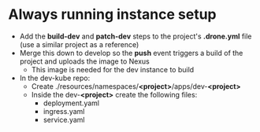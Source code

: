 # Always running instance setup
- Add the **build-dev** and **patch-dev** steps to the project's **.drone.yml** file (use a similar project as a reference)
- Merge this down to develop so the **push** event triggers a build of the project and uploads the image to Nexus
    - This image is needed for the dev instance to build
- In the dev-kube repo:
    - Create ./resources/namespaces/**\<project\>**/apps/dev-**\<project\>**
    - Inside the dev-**\<project\>** create the following files:
        - deployment.yaml
        - ingress.yaml
        - service.yaml
